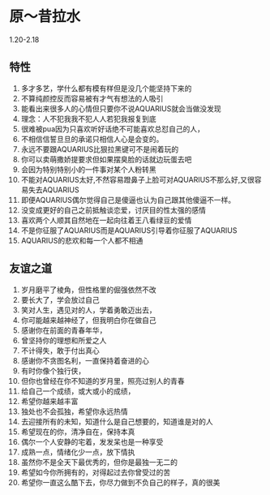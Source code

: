 # 原〜昔拉水
1.20-2.18
## 特性
1.	多才多艺，学什么都有模有样但是没几个能坚持下来的
2.	不算纯颜控反而容易被有才气有想法的人吸引
3.	能看出来很多人的心情但只要你不说AQUARIUS就会当做没发现
4.	理念：人不犯我我不犯人人若犯我报复到底
5.	很难被pua因为只喜欢听好话绝不可能喜欢总怼自己的人，
6.	不相信信誓旦旦的承诺只相信人心是会变的。
7.	永远不要跟AQUARIUS比狠拉黑键可不是闹着玩的
8.	你可以卖萌撒娇提要求但如果摆臭脸的话就边玩蛋去吧
9.	会因为特别特别小的一件事对某个人粉转黑
10.	不能对AQUARIUS太好,不然容易蹬鼻子上脸可对AQUARIUS不那么好,又很容易失去AQUARIUS
11.	即便AQUARIUS偶尔觉得自己是傻逼也认为自己跟其他傻逼不一样。
12.	没变成更好的自己之前抵触谈恋爱，讨厌目的性太强的感情
13.	喜欢两个人顺其自然地在一起向往着王八看绿豆的爱情
14.	不是你征服了AQUARIUS而是AQUARIUS引导着你征服了AQUARIUS
15.	AQUARIUS的悲欢和每一个人都不相通


## 友谊之道
1.	岁月磨平了棱角，但性格里的倔强依然不改
2.	要长大了，学会放过自己
3.	笑对人生，遇见对的人，学着勇敢迈出去，
4.	你可能越来越神经了，但我明白你在做自己
5.	感谢你在前面的青春年华，
6.	曾坚持你的理想和所爱之人
7.	不计得失，敢于付出真心
8.	感谢你不贪图名利，一直保持着奋进的心
9.	有时你像个独行侠，
10.	但你也曾经在你不知道的岁月里，照亮过别人的青春
11.	给自己一个成绩，或大或小的成绩，
12.	希望你越来越丰富
13.	独处也不会孤独，希望你永远热情
14.	去迎接所有的未知，知道什么是自己想要的，知道谁是对的人
15.	希望现在的你，清净自在，保持本真
16.	偶尔一个人安静的宅着，发发呆也是一种享受
17.	成熟一点，情绪化少一点，放下情执
18.	虽然你不是全天下最优秀的，但你是最独一无二的
19.	希望如今你所拥有的，对得起过去你曾受过的苦
20.	希望你一直这么酷下去，你尽力做到不负自己的样子，真的很美
